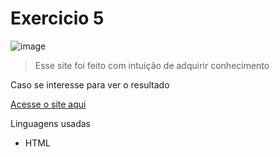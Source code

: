 # Exercicio 5

![image](https://github.com/user-attachments/assets/3383dadc-1f65-4410-b14b-2c087a71024b)

> Esse site foi feito com intuição de adquirir conhecimento
<p>
    Caso se interesse para ver o resultado
</p>
<p>
<a href="https://kittz1n.github.io/HTMLeCSS/exercicios/ex005/" rel="external" target="_blank">
    Acesse o site aqui
</a>
</p>
<p>
    Linguagens usadas
</p>
<ul>
    <li>HTML
</ul>
